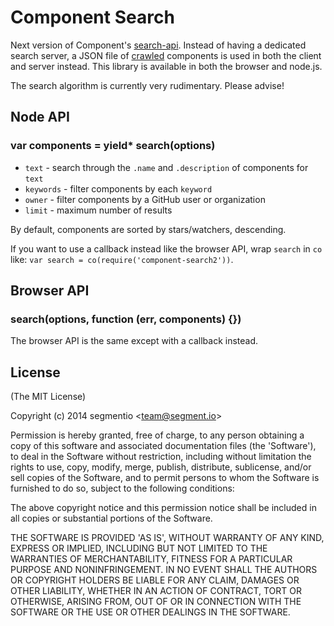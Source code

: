 # Component Search

Next version of Component's [search-api](https://github.com/component/search-api). Instead of having a dedicated search server, a JSON file of [crawled](https://github.com/component/crawler.js) components is used in both the client and server instead. This library is available in both the browser and node.js.

The search algorithm is currently very rudimentary. Please advise!

## Node API

### var components = yield* search(options)

- `text` <String> - search through the `.name` and `.description` of components for `text`
- `keywords` <Array> - filter components by each `keyword`
- `owner` <String> - filter components by a GitHub user or organization
- `limit` <Integer> - maximum number of results

By default, components are sorted by stars/watchers, descending.

If you want to use a callback instead like the browser API, wrap `search` in `co` like: `var search = co(require('component-search2'))`.

## Browser API

### search(options, function (err, components) {})

The browser API is the same except with a callback instead.

## License

(The MIT License)

Copyright (c) 2014 segmentio &lt;team@segment.io&gt;

Permission is hereby granted, free of charge, to any person obtaining
a copy of this software and associated documentation files (the
'Software'), to deal in the Software without restriction, including
without limitation the rights to use, copy, modify, merge, publish,
distribute, sublicense, and/or sell copies of the Software, and to
permit persons to whom the Software is furnished to do so, subject to
the following conditions:

The above copyright notice and this permission notice shall be
included in all copies or substantial portions of the Software.

THE SOFTWARE IS PROVIDED 'AS IS', WITHOUT WARRANTY OF ANY KIND,
EXPRESS OR IMPLIED, INCLUDING BUT NOT LIMITED TO THE WARRANTIES OF
MERCHANTABILITY, FITNESS FOR A PARTICULAR PURPOSE AND NONINFRINGEMENT.
IN NO EVENT SHALL THE AUTHORS OR COPYRIGHT HOLDERS BE LIABLE FOR ANY
CLAIM, DAMAGES OR OTHER LIABILITY, WHETHER IN AN ACTION OF CONTRACT,
TORT OR OTHERWISE, ARISING FROM, OUT OF OR IN CONNECTION WITH THE
SOFTWARE OR THE USE OR OTHER DEALINGS IN THE SOFTWARE.
